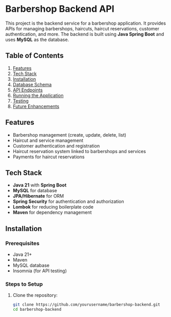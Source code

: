 # Barbershop Backend API

This project is the backend service for a barbershop application. It provides APIs for managing barbershops, haircuts, haircut reservations, customer authentication, and more. The backend is built using **Java Spring Boot** and uses **MySQL** as the database. 

## Table of Contents

1. [Features](#features)
2. [Tech Stack](#tech-stack)
3. [Installation](#installation)
4. [Database Schema](#database-schema)
5. [API Endpoints](#api-endpoints)
6. [Running the Application](#running-the-application)
7. [Testing](#testing)
8. [Future Enhancements](#future-enhancements)

## Features

- Barbershop management (create, update, delete, list)
- Haircut and service management
- Customer authentication and registration
- Haircut reservation system linked to barbershops and services
- Payments for haircut reservations

## Tech Stack

- **Java 21** with **Spring Boot**
- **MySQL** for database
- **JPA/Hibernate** for ORM
- **Spring Security** for authentication and authorization
- **Lombok** for reducing boilerplate code
- **Maven** for dependency management

## Installation

### Prerequisites

- Java 21+
- Maven
- MySQL database
- Insomnia (for API testing)

### Steps to Setup

1. Clone the repository:

   ```bash
   git clone https://github.com/yourusername/barbershop-backend.git
   cd barbershop-backend
